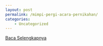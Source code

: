 ```yaml
---
layout: post
permalink: /mimpi-pergi-acara-pernikahan/
categories:
    - Uncategorized
---
```


[Baca Selengkapnya](/07)